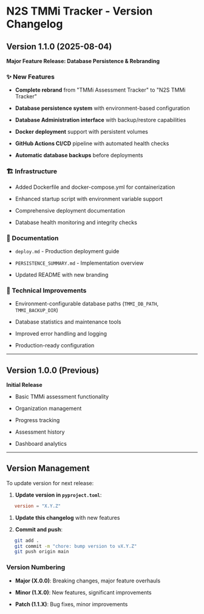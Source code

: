 # N2S TMMi Tracker - Version Changelog


## Version 1.1.0 (2025-08-04)
**Major Feature Release: Database Persistence & Rebranding**


### ✨ New Features

- **Complete rebrand** from "TMMi Assessment Tracker" to "N2S TMMi Tracker"

- **Database persistence system** with environment-based configuration

- **Database Administration interface** with backup/restore capabilities

- **Docker deployment** support with persistent volumes

- **GitHub Actions CI/CD** pipeline with automated health checks

- **Automatic database backups** before deployments


### 🏗️ Infrastructure

- Added Dockerfile and docker-compose.yml for containerization

- Enhanced startup script with environment variable support

- Comprehensive deployment documentation

- Database health monitoring and integrity checks


### 📝 Documentation

- `deploy.md` - Production deployment guide

- `PERSISTENCE_SUMMARY.md` - Implementation overview

- Updated README with new branding


### 🔧 Technical Improvements

- Environment-configurable database paths (`TMMI_DB_PATH`, `TMMI_BACKUP_DIR`)

- Database statistics and maintenance tools

- Improved error handling and logging

- Production-ready configuration

---


## Version 1.0.0 (Previous)
**Initial Release**

- Basic TMMi assessment functionality

- Organization management

- Progress tracking

- Assessment history

- Dashboard analytics

---


## Version Management

To update version for next release:

1. **Update version in `pyproject.toml`**:

```toml
   version = "X.Y.Z"

```

1. **Update this changelog** with new features

1. **Commit and push**:

```bash
   git add .
   git commit -m "chore: bump version to vX.Y.Z"
   git push origin main

```


### Version Numbering

- **Major (X.0.0)**: Breaking changes, major feature overhauls

- **Minor (1.X.0)**: New features, significant improvements

- **Patch (1.1.X)**: Bug fixes, minor improvements

